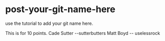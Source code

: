 # post-your-git-name-here
use the tutorial to add your git name here.

This is for 10 points. 
Cade Sutter --sutterbutters
Matt Boyd -- uselessrock
